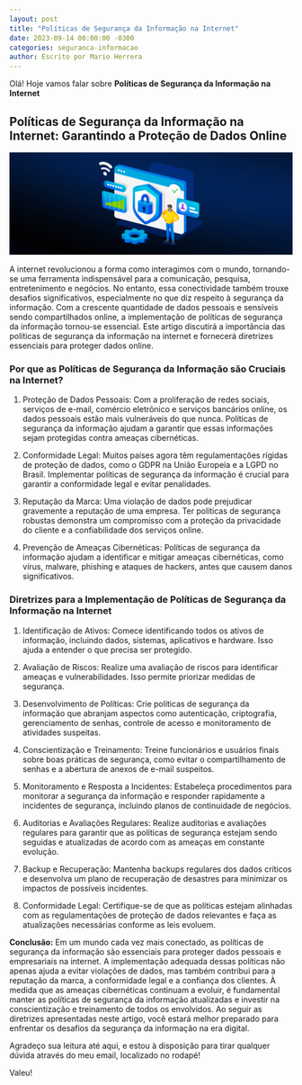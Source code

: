 ```yaml
---
layout: post
title: "Políticas de Segurança da Informação na Internet"
date: 2023-09-14 00:00:00 -0300
categories: seguranca-informacao
author: Escrito por Mario Herrera
---
```


Olá! Hoje vamos falar sobre **Políticas de Segurança da Informação na Internet**

## Políticas de Segurança da Informação na Internet: Garantindo a Proteção de Dados Online


![](https://github.com/mariopuebla17/blog/blob/main/_images/20230914/ps1.jpg?raw=true)

A internet revolucionou a forma como interagimos com o mundo, tornando-se uma ferramenta indispensável para a comunicação, pesquisa, entretenimento e negócios. No entanto, essa conectividade também trouxe desafios significativos, especialmente no que diz respeito à segurança da informação. Com a crescente quantidade de dados pessoais e sensíveis sendo compartilhados online, a implementação de políticas de segurança da informação tornou-se essencial. Este artigo discutirá a importância das políticas de segurança da informação na internet e fornecerá diretrizes essenciais para proteger dados online.

### Por que as Políticas de Segurança da Informação são Cruciais na Internet?

1. Proteção de Dados Pessoais: Com a proliferação de redes sociais, serviços de e-mail, comércio eletrônico e serviços bancários online, os dados pessoais estão mais vulneráveis do que nunca. Políticas de segurança da informação ajudam a garantir que essas informações sejam protegidas contra ameaças cibernéticas.

2. Conformidade Legal: Muitos países agora têm regulamentações rígidas de proteção de dados, como o GDPR na União Europeia e a LGPD no Brasil. Implementar políticas de segurança da informação é crucial para garantir a conformidade legal e evitar penalidades.

3. Reputação da Marca: Uma violação de dados pode prejudicar gravemente a reputação de uma empresa. Ter políticas de segurança robustas demonstra um compromisso com a proteção da privacidade do cliente e a confiabilidade dos serviços online.

4. Prevenção de Ameaças Cibernéticas: Políticas de segurança da informação ajudam a identificar e mitigar ameaças cibernéticas, como vírus, malware, phishing e ataques de hackers, antes que causem danos significativos.

### Diretrizes para a Implementação de Políticas de Segurança da Informação na Internet

1. Identificação de Ativos: Comece identificando todos os ativos de informação, incluindo dados, sistemas, aplicativos e hardware. Isso ajuda a entender o que precisa ser protegido.

2. Avaliação de Riscos: Realize uma avaliação de riscos para identificar ameaças e vulnerabilidades. Isso permite priorizar medidas de segurança.

3. Desenvolvimento de Políticas: Crie políticas de segurança da informação que abranjam aspectos como autenticação, criptografia, gerenciamento de senhas, controle de acesso e monitoramento de atividades suspeitas.

4. Conscientização e Treinamento: Treine funcionários e usuários finais sobre boas práticas de segurança, como evitar o compartilhamento de senhas e a abertura de anexos de e-mail suspeitos.

5. Monitoramento e Resposta a Incidentes: Estabeleça procedimentos para monitorar a segurança da informação e responder rapidamente a incidentes de segurança, incluindo planos de continuidade de negócios.

6. Auditorias e Avaliações Regulares: Realize auditorias e avaliações regulares para garantir que as políticas de segurança estejam sendo seguidas e atualizadas de acordo com as ameaças em constante evolução.

7. Backup e Recuperação: Mantenha backups regulares dos dados críticos e desenvolva um plano de recuperação de desastres para minimizar os impactos de possíveis incidentes.

8. Conformidade Legal: Certifique-se de que as políticas estejam alinhadas com as regulamentações de proteção de dados relevantes e faça as atualizações necessárias conforme as leis evoluem.

**Conclusão:** Em um mundo cada vez mais conectado, as políticas de segurança da informação são essenciais para proteger dados pessoais e empresariais na internet. A implementação adequada dessas políticas não apenas ajuda a evitar violações de dados, mas também contribui para a reputação da marca, a conformidade legal e a confiança dos clientes. À medida que as ameaças cibernéticas continuam a evoluir, é fundamental manter as políticas de segurança da informação atualizadas e investir na conscientização e treinamento de todos os envolvidos. Ao seguir as diretrizes apresentadas neste artigo, você estará melhor preparado para enfrentar os desafios da segurança da informação na era digital.


Agradeço sua leitura até aqui, e estou à disposição para tirar qualquer dúvida através do meu email, localizado no rodapé!

Valeu!